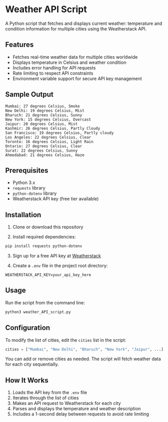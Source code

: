 # Weather API Script

A Python script that fetches and displays current weather: temperature and condition information for multiple cities using the Weatherstack API.

## Features

- Fetches real-time weather data for multiple cities worldwide
- Displays temperature in Celsius and weather condition
- Includes error handling for API requests
- Rate limiting to respect API constraints
- Environment variable support for secure API key management

## Sample Output

```
Mumbai: 27 degrees Celsius, Smoke
New Delhi: 19 degrees Celsius, Mist
Bharuch: 21 degrees Celsius, Sunny
New York: 15 degrees Celsius, Overcast
Jaipur: 20 degrees Celsius, Mist
Kashmir: 26 degrees Celsius, Partly Cloudy
San Francisco: 19 degrees Celsius, Partly cloudy
Los Angeles: 22 degrees Celsius, Clear
Toronto: 16 degrees Celsius, Light Rain
Ontario: 27 degrees Celsius, Clear
Surat: 22 degrees Celsius, Sunny
Ahmedabad: 21 degrees Celsius, Haze
```

## Prerequisites

- Python 3.x
- `requests` library
- `python-dotenv` library
- Weatherstack API key (free tier available)

## Installation

1. Clone or download this repository

2. Install required dependencies:
```bash
pip install requests python-dotenv
```

3. Sign up for a free API key at [Weatherstack](https://weatherstack.com/)

4. Create a `.env` file in the project root directory:
```
WEATHERSTACK_API_KEY=your_api_key_here
```

## Usage

Run the script from the command line:

```bash
python3 weather_API_script.py
```

## Configuration

To modify the list of cities, edit the `cities` list in the script:

```python
cities = ["Mumbai", "New Delhi", "Bharuch", "New York", "Jaipur", ...]
```

You can add or remove cities as needed. The script will fetch weather data for each city sequentially.

## How It Works

1. Loads the API key from the `.env` file
2. Iterates through the list of cities
3. Makes an API request to Weatherstack for each city
4. Parses and displays the temperature and weather description
5. Includes a 1-second delay between requests to avoid rate limiting
